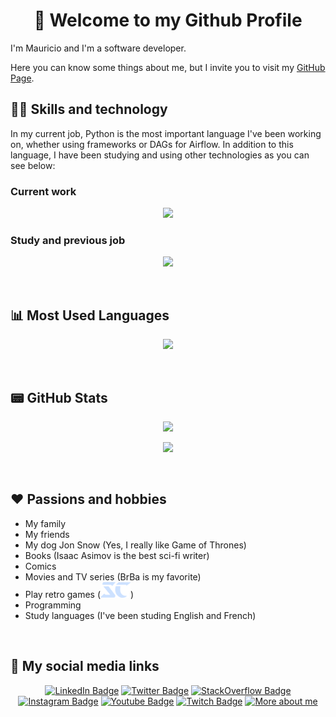 <h1 align="center">👋 Welcome to my Github Profile</h3>

I'm Mauricio and I'm a software developer. 

Here you can know some things about me, but I invite you to visit my [GitHub Page](https://mautoz.github.io/).
<br>

## 👩‍💻 Skills and technology

In my current job, Python is the most important language I've been working on, whether using frameworks or DAGs for Airflow. In addition to this language, I have been studying and using other technologies as you can see below:

### Current work
<p align="center">
  <a href="https://skillicons.dev">
    <img src="https://skillicons.dev/icons?i=linux,py,flask,selenium,typescript,nodejs,react,postgres,aws,docker,postman" />
  </a>
</p>


### Study and previous job
<p align="center">
  <a href="https://skillicons.dev">
    <img src="https://skillicons.dev/icons?i=js,html,css,bootstrap,php,mysql,git,github,c,java,rails" />
  </a>
</p>

<br>

## 📊 Most Used Languages

<p align="center">
  <img height=180 src="https://github-readme-stats.vercel.app/api/top-langs/?username=mautoz&theme=merko&layout=compact">
</p>

<br>

## 📟 GitHub Stats

<p align="center">
  <img height=180 src="https://github-readme-stats.vercel.app/api?username=mautoz&show_icons=true&theme=merko">
</p>

<p align="center">
  <img height=180 src="![](https://komarev.com/ghpvc/?username=mautoz&style=flat-square)&color=blue">
</p>

<br>

## ❤️ Passions and hobbies

* My family
* My friends
* My dog Jon Snow (Yes, I really like Game of Thrones)
* Books (Isaac Asimov is the best sci-fi writer)
* Comics
* Movies and TV series (BrBa is my favorite)
* Play retro games (<img height=25 src="https://github.com/nephest/sc2-icons/blob/master/logo/logo-text.svg" width="48px" height="48px" alt="StarCraft"/>)
* Programming
* Study languages (I've been studing English and French)

<br>

## 📱 My social media links

<center><div id="badges" >
  <a href="http://linkedin.com/in/mauricio-ozaki"><img src="https://img.shields.io/badge/LinkedIn-blue?style=for-the-badge&logo=linkedin&logoColor=white" alt="LinkedIn Badge"/></a>
  <a href="https://twitter.com/mauricioozaki"><img src="https://img.shields.io/badge/Twitter-blue?style=for-the-badge&logo=twitter&logoColor=white" alt="Twitter Badge"/></a>
  <a href="https://stackoverflow.com/users/6542976/mautoz"><img src="https://img.shields.io/badge/stackoverflow-grey?logo=stackoverflow&logoColor=orange&style=for-the-badge" alt="StackOverflow Badge"/></a>
  <a href="https://www.instagram.com/mauricioozaki/"><img src="https://img.shields.io/badge/instagram-orange?logo=instagram&logoColor=white&style=for-the-badge" alt="Instagram Badge"/></a>
  <a href="https://www.youtube.com.br/@mauricioozaki"><img src="https://img.shields.io/badge/YouTube-red?style=for-the-badge&logo=youtube&logoColor=white" alt="Youtube Badge"/></a>
  <a href="https://www.twitch.tv/mauricioozaki"><img src="https://img.shields.io/badge/twitch-purple?logo=twitch&logoColor=white&style=for-the-badge" alt="Twitch Badge"/></a>
  <a href="https://mautoz.github.io/"><img src="https://img.shields.io/badge/website-000000?style=for-the-badge&logo=About.me&logoColor=white" alt="More about me"/></a>
  
</div></center>


<!-- <img src="https://readme-jokes.vercel.app/api?hideBorder" alt="Jokes Card" /> -->
<!--
**mautoz/mautoz** is a ✨ _special_ ✨ repository because its `README.md` (this file) appears on your GitHub profile.



Here are some ideas to get you started:

- 🔭 I’m currently working on ...
- 🌱 I’m currently learning ...
- 👯 I’m looking to collaborate on ...
- 🤔 I’m looking for help with ...
- 💬 Ask me about ...
- 📫 How to reach me: ...
- 😄 Pronouns: ...
- ⚡ Fun fact: ...
-->
